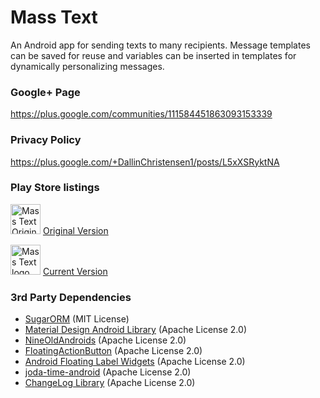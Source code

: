 # Mass Text
An Android app for sending texts to many recipients. Message templates can be saved for reuse and variables can be inserted in templates for dynamically personalizing messages.

### Google+ Page
https://plus.google.com/communities/111584451863093153339

### Privacy Policy
https://plus.google.com/+DallinChristensen1/posts/L5xXSRyktNA

### Play Store listings
<img src="https://lh4.ggpht.com/iix3tDNVAs67Obc5nEAdT002WC3aArrJfLGGfwC7fg1Vx2RxvEc9Micp3_ukjx36uoM" width="48" title="Mass Text Original logo"> [Original Version](https://play.google.com/store/apps/details?id=com.dallinc.masstexter)

<img src="https://github.com/dallinski/MassText/blob/develop/app/src/main/ic_launcher-web.png" width="48" title="Mass Text logo"> [Current Version](https://play.google.com/store/apps/details?id=com.dallinc.masstext)

### 3rd Party Dependencies
 - [SugarORM](https://github.com/satyan/sugar) (MIT License)
 - [Material Design Android Library](https://github.com/navasmdc/MaterialDesignLibrary) (Apache License 2.0)
 - [NineOldAndroids](https://github.com/JakeWharton/NineOldAndroids) (Apache License 2.0)
 - [FloatingActionButton](https://github.com/futuresimple/android-floating-action-button) (Apache License 2.0)
 - [Android Floating Label Widgets](https://github.com/marvinlabs/android-floatinglabel-widgets) (Apache License 2.0)
 - [joda-time-android](https://github.com/dlew/joda-time-android) (Apache License 2.0)
 - [ChangeLog Library](https://github.com/gabrielemariotti/changeloglib) (Apache License 2.0)
